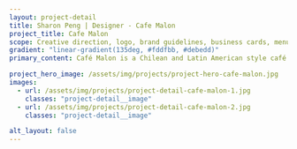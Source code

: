 ```yaml
---
layout: project-detail
title: Sharon Peng | Designer - Cafe Malon
project_title: Cafe Malon
scope: Creative direction, logo, brand guidelines, business cards, menu
gradient: "linear-gradient(135deg, #fddfbb, #debedd)"
primary_content: Café Malon is a Chilean and Latin American style café specialising in South American coffee and traditional dishes such as empanadas and panqueques. The name Malon is derived from an old Chilean word for community or gathering. The café wanted its brand identity to reflect its speciality in coffee. The rustic look and feel is adapted to the brand  to highlight the aroma of the coffee and also present a down to earth personality.

project_hero_image: /assets/img/projects/project-hero-cafe-malon.jpg
images:
  - url: /assets/img/projects/project-detail-cafe-malon-1.jpg
    classes: "project-detail__image"
  - url: /assets/img/projects/project-detail-cafe-malon-2.jpg
    classes: "project-detail__image"

alt_layout: false
---
```

